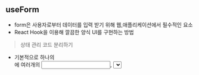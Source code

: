 ## useForm

- form은 사용자로부터 데이터를 입력 받기 위해 웹,애플리케이션에서 필수적인 요소
- React Hook을 이용해 깔끔한 양식 UI를 구현하는 방법

> 상태 관리 코드 분리하기

- 기본적으로 하나의 <form/>에 여러개의 <input/>, <select/>, <textarea/>로 구성
- 복잡한 상태 관리를 코드를 분리하기 위해 HOC(High Order Component)나 Render Prop이 많이 사용되었지만 결국 추가적인 컴포넌트를 필요로 하기 때문에 JSX가 읽기 어려워진다는 단점
- 하지만 리액트 훅(React Hook)이 등장한 이후 컴포넌트가 아닌 함수로 분리할 수 있어 양식 컴포넌트를 구현하는 것이 훨씬 간편

> Hook 적용 전 양식 컴포넌트 , [LoginForm.jsx]()

- 로그인 폼에 대한 React 컴포넌트 작성
- 입력값의 상태 관리와 이벤트 처리를 위한 코드가 상당히 많은 부분을 차지

> React Gook 선언

- `useForm()` 커스텀 React Hook을 작성

```js
function useForm({ initialValues, onSubmit, validate }) {
  // 여기에 코드 작성
}

export default useForm;
```

> 상태 관리

- 양식과 관련된 상태 관리를 위해 React의 내장 Hook인 useState()를 사용
- 모든 입력값과 오류 메시지 그리고 제출 처리 중 여부를 저장할 상태 변수와 변경 함수를 정의

```js
import { useState } from "react";

function useForm({ initialValues, onSubmit, validate }) {
  const [values, setValues] = useState(initialValues);
  const [errors, setErrors] = useState({});
  const [submitting, setSubmitting] = useState(false);

  return {
    values,
    errors,
    submitting,
  };
}
```

> 변경 이벤트 처리

- 양식 상의 모든 입력란에서 발생하는 변경(change) 이벤트를 처리할 수 있는 범용 함수를 작성
- 이 Hook을 사용하는 컴포넌트에서 각 입력란에 이 이벤트 핸들러를 설정할 수 있도록 리턴

```js
function useForm({ initialValues, onSubmit, validate }) {
  // ... 생략 ...

  const handleChange = (event) => {
    const { name, value } = event.target;
    setValues({ ...values, [name]: value });
  };

  return {
    values,
    errors,
    submitting,
    handleChange,
  };
}
```

> 제출 이벤트 처리

- 마지막으로 양식에서 발생하는 제출(submit) 이벤트를 처리할 수 있는 함수를 작성
- React의 내장 Hook인 useEffect()을 사용해 에러가 없을 때만 인자로 넘어온 입력 값을 처리하는 로직 실행
- 이 Hook을 사용하는 컴포넌트에서 제출 버튼에 이 이벤트 핸들러를 설정할 수 있도록 리턴

```js
import { useEffect, useState } from "react";

function useForm({ initialValues, onSubmit, validate }) {
  // ... 생략 ...

  const handleSubmit = async (event) => {
    setSubmitting(true);
    event.preventDefault();
    await new Promise((r) => setTimeout(r, 1000));
    setErrors(validate(values));
  };

  useEffect(() => {
    if (submitting) {
      if (Object.keys(errors).length === 0) {
        onSubmit(values);
      }
      setSubmitting(false);
    }
  }, [errors]);

  return {
    values,
    errors,
    submitting,
    handleChange,
    handleSubmit,
  };
}
```

> 완성된 Hook

- 작성한 useForm() Hook 함수 전체 코드
- [useForm.jsx]()

> Hook 적용 후 양식 컴포넌트

- 작성한 훅을 양식 컴포넌트에 적용
- [LoginFormUsingUseForm.jsx]()

> 출처 : https://www.daleseo.com/react-forms-with-hooks/
